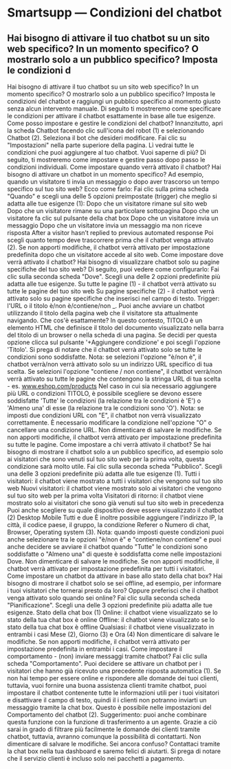 # Smartsupp — Condizioni del chatbot
## Hai bisogno di attivare il tuo chatbot su un sito web specifico? In un momento specifico? O mostrarlo solo a un pubblico specifico? Imposta le condizioni d
Hai bisogno di attivare il tuo chatbot su un sito web specifico? In un momento specifico? O mostrarlo solo a un pubblico specifico? Imposta le condizioni del chatbot e raggiungi un pubblico specifico al momento giusto senza alcun intervento manuale.
Di seguito ti mostreremo come specificare le condizioni per attivare il chatbot esattamente in base alle tue esigenze.
Come posso impostare e gestire le condizioni del chatbot?
Innanzitutto, apri la scheda Chatbot facendo clic sull'icona del robot (1) e selezionando Chatbot (2). Seleziona il bot che desideri modificare. Fai clic su "Impostazioni" nella parte superiore della pagina. 
Lì vedrai tutte le condizioni che puoi aggiungere al tuo chatbot. Vuoi saperne di più? Di seguito, ti mostreremo come impostare e gestire passo dopo passo le condizioni individuali.
Come impostare quando verrà attivato il chatbot?
Hai bisogno di attivare un chatbot in un momento specifico? Ad esempio, quando un visitatore ti invia un messaggio o dopo aver trascorso un tempo specifico sul tuo sito web? Ecco come farlo:
Fai clic sulla prima scheda "Quando" e scegli una delle 5 opzioni preimpostate (trigger) che meglio si adatta alle tue esigenze (1):
Dopo che un visitatore rimane sul sito web
Dopo che un visitatore rimane su una particolare sottopagina
Dopo che un visitatore fa clic sul pulsante della chat box
Dopo che un visitatore invia un messaggio
Dopo che un visitatore invia un messaggio ma non riceve risposta
After a visitor hasn’t replied to previous automated response
Poi scegli quanto tempo deve trascorrere prima che il chatbot venga attivato (2).
Se non apporti modifiche, il chatbot verrà attivato per impostazione predefinita dopo che un visitatore accede al sito web.
Come impostare dove verrà attivato il chatbot?
Hai bisogno di visualizzare chatbot solo su pagine specifiche del tuo sito web? Di seguito, puoi vedere come configurarlo:
Fai clic sulla seconda scheda "Dove". Scegli una delle 2 opzioni predefinite più adatta alle tue esigenze.
Su tutte le pagine (1) - il chatbot verrà attivato su tutte le pagine del tuo sito web
Su pagine specifiche (2) - il chatbot verrà attivato solo su pagine specifiche che inserisci nel campo di testo. Trigger: l'URL o il titolo è/non è/contiene/non _.
Puoi anche avviare un chatbot utilizzando il titolo della pagina web che il visitatore sta attualmente navigando. Che cos'è esattamente? In questo contesto, TITOLO è un elemento HTML che definisce il titolo del documento visualizzato nella barra del titolo di un browser o nella scheda di una pagina. Se decidi per questa opzione clicca sul pulsante '+Aggiungere condizione' e poi scegli l'opzione 'Titolo'.
Si prega di notare che il chatbot verrà attivato solo se tutte le condizioni sono soddisfatte.
Nota: se selezioni l'opzione "è/non è", il chatbot verrà/non verrà attivato solo su un indirizzo URL specifico di tua scelta. Se selezioni l'opzione "contiene / non contiene", il chatbot verrà/non verrà attivato su tutte le pagine che contengono la stringa URL di tua scelta - es. www.eshop.com/products
Nel caso in cui sia necessario aggiungere più URL o condizioni TITOLO, è possibile scegliere se devono essere soddisfatte 'Tutte' le condizioni (la relazione tra le condizioni è 'E') o 'Almeno una' di esse (la relazione tra le condizioni sono 'O').
Nota: se imposti due condizioni URL con "E", il chatbot non verrà visualizzato correttamente. È necessario modificare la condizione nell'opzione "O" o cancellare una condizione URL.
Non dimenticare di salvare le modifiche.
Se non apporti modifiche, il chatbot verrà attivato per impostazione predefinita su tutte le pagine.
Come impostare a chi verrà attivato il chatbot?
Se hai bisogno di mostrare il chatbot solo a un pubblico specifico, ad esempio solo ai visitatori che sono venuti sul tuo sito web per la prima volta, questa condizione sarà molto utile.
Fai clic sulla seconda scheda "Pubblico". Scegli una delle 3 opzioni predefinite più adatta alle tue esigenze (1).
Tutti i visitatori: il chatbot viene mostrato a tutti i visitatori che vengono sul tuo sito web
Nuovi visitatori: il chatbot viene mostrato solo ai visitatori che vengono sul tuo sito web per la prima volta 
Visitatori di ritorno: il chatbot viene mostrato solo ai visitatori che sono già venuti sul tuo sito web in precedenza
Puoi anche scegliere su quale dispositivo deve essere visualizzato il chatbot (2)
Desktop
Mobile
Tutti e due
È inoltre possibile aggiungere l'indirizzo IP, la città, il codice paese, il gruppo, la condizione Referer o Numero di chat, Browser, Operating system (3). 
Nota: quando imposti queste condizioni puoi anche selezionare tra le opzioni "è/non è" e "contiene/non contiene" e puoi anche decidere se avviare il chatbot quando "Tutte" le condizioni sono soddisfatte o "Almeno una" di queste è soddisfatta come nelle impostazioni Dove.
Non dimenticare di salvare le modifiche.
Se non apporti modifiche, il chatbot verrà attivato per impostazione predefinita per tutti i visitatori.
Come impostare un chatbot da attivare in base allo stato della chat box?
Hai bisogno di mostrare il chatbot solo se sei offline, ad esempio, per informare i tuoi visitatori che tornerai presto da loro? Oppure preferisci che il chatbot venga attivato solo quando sei online?
Fai clic sulla seconda scheda "Pianificazione". Scegli una delle 3 opzioni predefinite più adatta alle tue esigenze.
Stato della chat box (1)
Online: il chatbot viene visualizzato se lo stato della tua chat box è online
Offline: il chatbot viene visualizzato se lo stato della tua chat box è offline
Qualsiasi: il chatbot viene visualizzato in entrambi i casi
Mese (2), Giorno (3) e Ora (4)
Non dimenticare di salvare le modifiche.
Se non apporti modifiche, il chatbot verrà attivato per impostazione predefinita in entrambi i casi.
Come impostare il comportamento - (non) inviare messaggi tramite chatbot?
Fai clic sulla scheda "Comportamento".
Puoi decidere se attivare un chatbot per i visitatori che hanno già ricevuto una precedente risposta automatica (1).
Se non hai tempo per essere online e rispondere alle domande dei tuoi clienti, tuttavia, vuoi fornire una buona assistenza clienti tramite chatbot, puoi impostare il chatbot contenente tutte le informazioni utili per i tuoi visitatori e disattivare il campo di testo, quindi il i clienti non potranno inviarti un messaggio tramite la chat box. Questo è possibile nelle impostazioni del Comportamento del chatbot (2).
Suggerimento: puoi anche combinare questa funzione con la funzione di trasferimento a un agente. Grazie a ciò sarai in grado di filtrare più facilmente le domande dei clienti tramite chatbot, tuttavia, avranno comunque la possibilità di contattarti.
Non dimenticare di salvare le modifiche.
Sei ancora confuso? Contattaci tramite la chat box nella tua dashboard e saremo felici di aiutarti. Si prega di notare che il servizio clienti è incluso solo nei pacchetti a pagamento.


